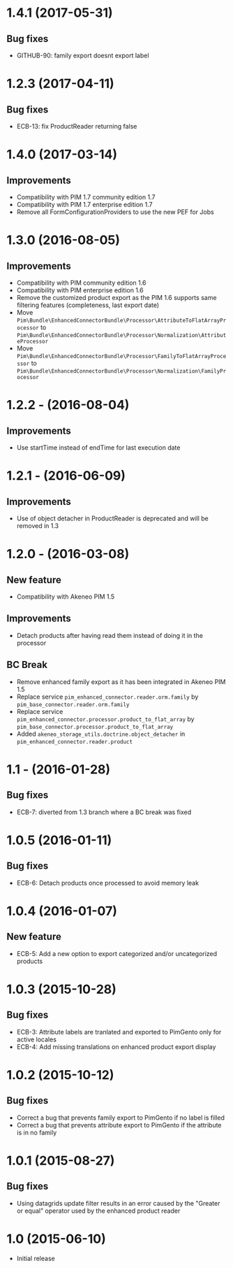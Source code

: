 # 1.4.1 (2017-05-31)
## Bug fixes
- GITHUB-90: family export doesnt export label

# 1.2.3 (2017-04-11)
## Bug fixes
- ECB-13: fix ProductReader returning false 

# 1.4.0 (2017-03-14)
## Improvements
- Compatibility with PIM 1.7 community edition 1.7
- Compatibility with PIM 1.7 enterprise edition 1.7
- Remove all FormConfigurationProviders to use the new PEF for Jobs

# 1.3.0 (2016-08-05)
## Improvements
- Compatibility with PIM community edition 1.6
- Compatibility with PIM enterprise edition 1.6
- Remove the customized product export as the PIM 1.6 supports same filtering features (completeness, last export date)
- Move `Pim\Bundle\EnhancedConnectorBundle\Processor\AttributeToFlatArrayProcessor` to `Pim\Bundle\EnhancedConnectorBundle\Processor\Normalization\AttributeProcessor`
- Move `Pim\Bundle\EnhancedConnectorBundle\Processor\FamilyToFlatArrayProcessor` to `Pim\Bundle\EnhancedConnectorBundle\Processor\Normalization\FamilyProcessor`

# 1.2.2 - (2016-08-04)
## Improvements
- Use startTime instead of endTime for last execution date

# 1.2.1 - (2016-06-09)
## Improvements
- Use of object detacher in ProductReader is deprecated and will be removed in 1.3

# 1.2.0 - (2016-03-08)
## New feature
- Compatibility with Akeneo PIM 1.5

## Improvements
- Detach products after having read them instead of doing it in the processor

## BC Break
- Remove enhanced family export as it has been integrated in Akeneo PIM 1.5
- Replace service `pim_enhanced_connector.reader.orm.family` by `pim_base_connector.reader.orm.family`
- Replace service `pim_enhanced_connector.processor.product_to_flat_array` by `pim_base_connector.processor.product_to_flat_array`
- Added `akeneo_storage_utils.doctrine.object_detacher` in `pim_enhanced_connector.reader.product`

# 1.1 - (2016-01-28)
## Bug fixes
- ECB-7: diverted from 1.3 branch where a BC break was fixed

# 1.0.5 (2016-01-11)
## Bug fixes
- ECB-6: Detach products once processed to avoid memory leak

# 1.0.4 (2016-01-07)
## New feature
- ECB-5: Add a new option to export categorized and/or uncategorized products

# 1.0.3 (2015-10-28)
## Bug fixes
- ECB-3: Attribute labels are tranlated and exported to PimGento only for active locales
- ECB-4: Add missing translations on enhanced product export display

# 1.0.2 (2015-10-12)
## Bug fixes
- Correct a bug that prevents family export to PimGento if no label is filled
- Correct a bug that prevents attribute export to PimGento if the attribute is in no family

# 1.0.1 (2015-08-27)
## Bug fixes
- Using datagrids update filter results in an error caused by the "Greater or equal" operator used by the enhanced product reader

# 1.0 (2015-06-10)
- Initial release
